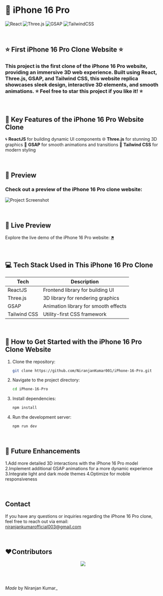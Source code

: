<meta name="google-site-verification" content="TknMGcexHWCOhlBNQHazu4eDcuBCBCdFINqk7qhK-T4" />

  # 📱 iPhone 16 Pro 

  ![React](https://img.shields.io/badge/React-20232A?style=for-the-badge&logo=react&logoColor=61DAFB)
  ![Three.js](https://img.shields.io/badge/Three.js-000000?style=for-the-badge&logo=three.js&logoColor=white)
  ![GSAP](https://img.shields.io/badge/GSAP-88CE02?style=for-the-badge&logo=greensock&logoColor=white)
  ![TailwindCSS](https://img.shields.io/badge/TailwindCSS-38B2AC?style=for-the-badge&logo=tailwind-css&logoColor=white)

  <br/>

  ##  **⭐ First iPhone 16 Pro Clone Website ⭐**

  ### This project is the first clone of the iPhone 16 Pro website, providing an immersive 3D web experience. Built using React, Three.js, GSAP, and Tailwind CSS, this website replica showcases sleek design, interactive 3D elements, and smooth animations. ⭐ Feel free to star this project if you like it! ⭐

  <br/>

  ## 🚀 **Key Features of the iPhone 16 Pro Website Clone**

   🌀 **ReactJS** for building dynamic UI components
   🌐 **Three.js** for stunning 3D graphics
   🎯 **GSAP** for smooth animations and transitions
   🎨 **Tailwind CSS** for modern styling

  <br/>

  ## 📸 **Preview**
  ### Check out a preview of the iPhone 16 Pro clone website:

  ![Project Screenshot](https://i.postimg.cc/vTr06xHT/Screenshot-2024-10-02-024906.png)

  <br/>
  
  ## 🔗 **Live Preview**

  Explore the live demo of the iPhone 16 Pro website: [🡽](https://i-phone-16-pro.vercel.app/)

  <br/>

  ## 💻 **Tech Stack Used in This iPhone 16 Pro Clone**

  | Tech             | Description                             |
  | ---------------- | --------------------------------------- |
  | ReactJS          | Frontend library for building UI        |
  | Three.js         | 3D library for rendering graphics       |
  | GSAP             | Animation library for smooth effects    |
  | Tailwind CSS     | Utility-first CSS framework             |

  <br/>

  ## 📂 **How to Get Started with the iPhone 16 Pro Clone Website**

  1. Clone the repository:
     ```bash
     git clone https://github.com/NiranjanKumar001/iPhone-16-Pro.git
     ```
  2. Navigate to the project directory:
     ```bash
     cd iPhone-16-Pro
     ```
  3. Install dependencies:
     ```bash
     npm install
     ```
  4. Run the development server:
     ```bash
     npm run dev
     ```

  <br/>

  ## 🌟 **Future Enhancements**

   1.Add more detailed 3D interactions with the iPhone 16 Pro model
   2.Implement additional GSAP animations for a more dynamic experience
   3.Integrate light and dark mode themes
   4.Optimize for mobile responsiveness

  <br/>

  ## Contact

If you have any questions or inquiries regarding the iPhone 16 Pro clone, feel free to reach out via email:  
[niranjankumarofficial003@gmail.com](mailto:niranjankumarofficial003@gmail.com)

   
<br/>

## ❤️Contributors

<p align='center'><a href="https://github.com/NiranjanKumar001/iPhone-16-Pro-Clone/graphs/contributors">
  <img src="https://contrib.rocks/image?repo=NiranjanKumar001/iPhone-16-Pro-Clone" />
</a></p>

<br/>


  <br/>

  _Made_ by Niranjan Kumar_
</div>
